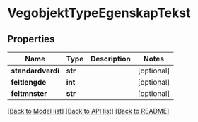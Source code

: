 # VegobjektTypeEgenskapTekst

## Properties
Name | Type | Description | Notes
------------ | ------------- | ------------- | -------------
**standardverdi** | **str** |  | [optional] 
**feltlengde** | **int** |  | [optional] 
**feltmnster** | **str** |  | [optional] 

[[Back to Model list]](../README.md#documentation-for-models) [[Back to API list]](../README.md#documentation-for-api-endpoints) [[Back to README]](../README.md)

